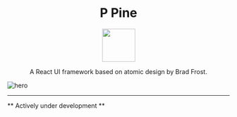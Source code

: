 <h1 align="center">P Pine</h1>

<p align="center">
    <img src="https://i.imgur.com/dlmwDxq.png" width="75px" />
</p>

<p align="center">A React UI framework based on atomic design by Brad Frost.</p>

![hero](https://i.imgur.com/zVTCkPD.png)


---
** Actively under development **
